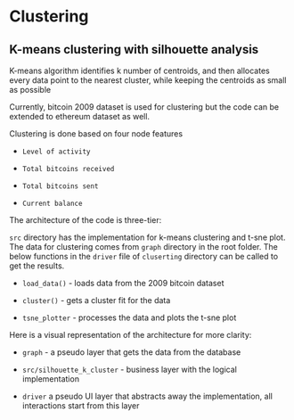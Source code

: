 # Clustering
## K-means clustering with silhouette analysis

K-means algorithm identifies k number of centroids, 
and then allocates every data point to the nearest 
cluster, while keeping the centroids as small as possible

Currently, bitcoin 2009 dataset is used for clustering but the code
can be extended to ethereum dataset as well. 

Clustering is done based on four node features
- `Level of activity `

- `Total bitcoins received`

- `Total bitcoins sent`

- `Current balance`


The architecture of the code is three-tier:

`src` directory has the implementation for k-means clustering
and t-sne plot. The data for clustering comes from `graph` 
directory in the root folder. The below functions in the `driver` file of `cluserting` directory
can be called to get the results.

- `load_data()` - loads data from the 2009 bitcoin dataset

- `cluster()` - gets a cluster fit for the data

- `tsne_plotter` - processes the data and plots the t-sne plot


Here is a visual representation of the architecture for more clarity:

- `graph` - a pseudo layer that gets the data from the database

- `src/silhouette_k_cluster` - business layer with the logical implementation
    
- `driver` a pseudo UI layer that abstracts away the implementation, all interactions start from this layer